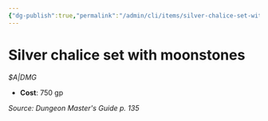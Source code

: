 ```yaml
---
{"dg-publish":true,"permalink":"/admin/cli/items/silver-chalice-set-with-moonstones/","tags":["compendium/src/5e/dmg","item/gear/a-dmg"],"updated":"2025-01-11T15:32:20.327+00:00"}
---
```


# Silver chalice set with moonstones
*$A|DMG*  

- **Cost**: 750 gp

*Source: Dungeon Master's Guide p. 135*
